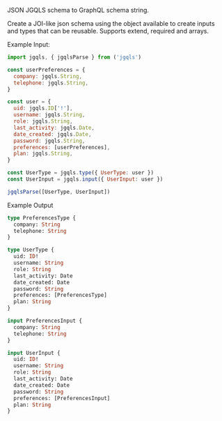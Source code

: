 JSON JGQLS schema to GraphQL schema string.

Create a JOI-like json schema using the object available to create inputs and types that can be reusable. Supports extend, required and arrays.

Example Input:

```javascript
import jgqls, { jgqlsParse } from ('jgqls')

const userPreferences = {
  company: jgqls.String,
  telephone: jgqls.String,
}

const user = {
  uid: jgqls.ID['!'],
  username: jgqls.String,
  role: jgqls.String,
  last_activity: jgqls.Date,
  date_created: jgqls.Date,
  password: jgqls.String,
  preferences: [userPreferences],
  plan: jgqls.String,
}

const UserType = jgqls.type({ UserType: user })
const UserInput = jgqls.input({ UserInput: user })

jgqlsParse([UserType, UserInput])
```

Example Output

```graphql
type PreferencesType {
  company: String
  telephone: String
}

type UserType {
  uid: ID!
  username: String
  role: String
  last_activity: Date
  date_created: Date
  password: String
  preferences: [PreferencesType]
  plan: String
}

input PreferencesInput {
  company: String
  telephone: String
}

input UserInput {
  uid: ID!
  username: String
  role: String
  last_activity: Date
  date_created: Date
  password: String
  preferences: [PreferencesInput]
  plan: String
}
```
